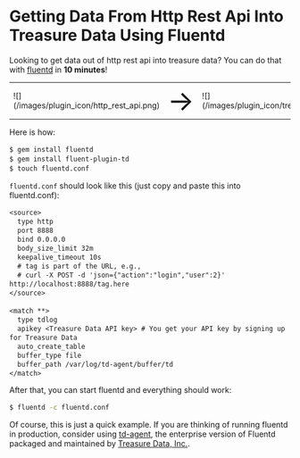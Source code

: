 # Getting Data From Http Rest Api Into Treasure Data Using Fluentd

Looking to get data out of http rest api into treasure data? You can do that with [fluentd](//fluentd.org) in **10 minutes**!

<table>
  <td>![](/images/plugin_icon/http_rest_api.png)</td>
  <td><span style="font-size:50px">&#8594;</span></td>
  <td>![](/images/plugin_icon/treasure_data.png)</td>
</table>

Here is how:

```bash
$ gem install fluentd
$ gem install fluent-plugin-td
$ touch fluentd.conf
```

`fluentd.conf` should look like this (just copy and paste this into fluentd.conf):


    <source>
      type http
      port 8888
      bind 0.0.0.0
      body_size_limit 32m
      keepalive_timeout 10s
      # tag is part of the URL, e.g.,
      # curl -X POST -d 'json={"action":"login","user":2}' http://localhost:8888/tag.here
    </source>

    <match **>
      type tdlog
      apikey <Treasure Data API key> # You get your API key by signing up for Treasure Data
      auto_create_table
      buffer_type file
      buffer_path /var/log/td-agent/buffer/td
    </match>

After that, you can start fluentd and everything should work:

```bash
$ fluentd -c fluentd.conf
```

Of course, this is just a quick example. If you are thinking of running fluentd in production, consider using [td-agent](//docs.treasure-data.com/articles/td-agent), the enterprise version of Fluentd packaged and maintained by [Treasure Data, Inc.](//www.treasure-data.com).
